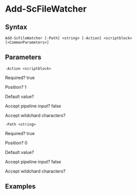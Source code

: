

# Add-ScFileWatcher


## Syntax

    Add-ScFileWatcher [-Path] <string> [-Action] <scriptblock> [<CommonParameters>]



## Parameters

    
    -Action <scriptblock>

Required?  true

Position? 1

Default value? 

Accept pipeline input? false

Accept wildchard characters? 
    
    
    -Path <string>

Required?  true

Position? 0

Default value? 

Accept pipeline input? false

Accept wildchard characters? 
    

## Examples


